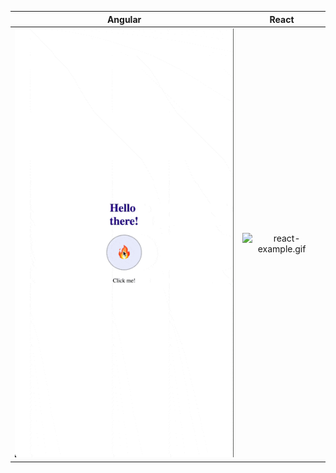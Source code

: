 |                     Angular                     | React |
|:-----------------------------------------------:|:-----:|
|   ![angular-example.gif](angular-example.gif)   |   ![react-example.gif](react-example.gif)    |